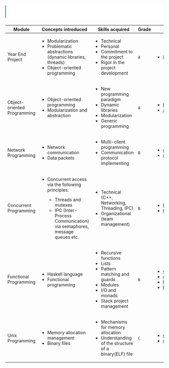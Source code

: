 ![](../src/tek2.svg)

| Module                      | Concepts introduced                                                                                                                                                                  | Skills acquired                                                                                                                                                 | Grade | Projects                                                                                                                                                                                                                                                           |
|-----------------------------|--------------------------------------------------------------------------------------------------------------------------------------------------------------------------------------|-----------------------------------------------------------------------------------------------------------------------------------------------------------------|-------|--------------------------------------------------------------------------------------------------------------------------------------------------------------------------------------------------------------------------------------------------------------------|
| Year End Project            | <ul><li>Modularization</li><li>Problematic abstractions (dynamic libraries, threads)</li><li>Object-oriented programming</li></ul>                                                   | <ul><li>Technical</li><li>Personal</li><li>Commitment to the project</li><li>Rigor in the project development</li></ul>                                         | `A`   | <ul><li><a href="https://github.com/Thibb1/B-YEP-400-indiestudio">indiestudio</a></li></ul>                                                                                                                                                                        |
| Object-oriented Programming | <ul><li>Object-oriented programming</li><li>Modularization and abstraction</li></ul>                                                                                                 | <ul><li>New programming paradigm</li><li>Dynamic libraries</li><li>Modularization</li><li>Generic programming</li></ul>                                         | `A`   | <ul><li><a href="https://github.com/Thibb1/B-OOP-400-tekspice">tekspice</a></li><li><a href="https://github.com/Thibb1/B-OOP-400-arcade">arcade</a></li></ul>                                                                                                      |
| Network Programming         | <ul><li>Network communication</li><li>Data packets</li></ul>                                                                                                                         | <ul><li>Multi-client programming</li><li>Communication protocol implementing</li></ul>                                                                          | `B`   | <ul><li><a href="https://github.com/Thibb1/B-NWP-400-myftp">myftp</a></li><li><a href="https://github.com/Thibb1/B-NWP-400-myteams">myteams</a></li></ul>                                                                                                          |
| Concurrent Programming      | <ul><li>Concurrent access via the following principles:</li><ul><li>Threads and mutexes</li><li>IPC (Inter-Process Communication) via semaphores, message queues etc.</li></ul></ul> | <ul><li>Technical (C++, Networking, Threading, IPC)</li><li>Organizational (team management)</li></ul>                                                          | `B`   | <ul><li><a href="https://github.com/Thibb1/B-CCP-400-panoramix">Panoramix</a></li><li><a href="https://github.com/Thibb1/B-CCP-400-theplazza">theplazza</a></li></ul>                                                                                              |
| Functional Programming      | <ul><li>Haskell language</li><li>Functional programming</li></ul>                                                                                                                    | <ul><li>Recursive functions</li><li>Lists</li><li>Pattern matching and guards</li><li>Modules</li><li>I/O and monads</li><li>Stack project management</li></ul> | `B`   | <ul><li><a href="https://github.com/Thibb1/B-FUN-400-wolfram">wolfram</a></li><li><a href="https://github.com/Thibb1/B-FUN-400-compressor">compressor</a></li><li><a href="B-FUN-400-pool">Haskell Pool</a></li><li><a href="B-FUN-400-rush1">Rush 1</a></li></ul> |
| Unix Programming            | <ul><li>Memory allocation management</li><li>Binary files</li></ul>                                                                                                                  | <ul><li>Mechanisms for memory allocation</li><li>Understanding of the structure of a binary(ELF) file</li></ul>                                                 | `C`   | <ul><li><a href="https://github.com/Thibb1/B-PSU-400-malloc">malloc</a></li><li><a href="https://github.com/Thibb1/B-PSU-400-nmobjdump">nm/objdump</a></li></ul>                                                                                                   |

